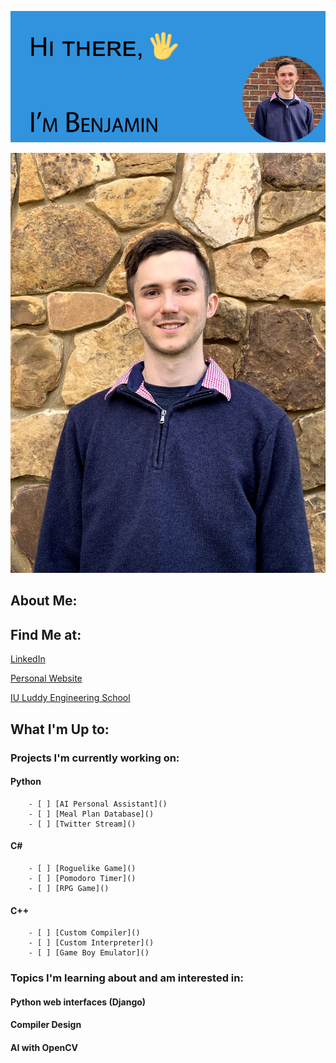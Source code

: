 ![Introduction GIF](/IntroductionGIF.gif)


![Info about me](/me.jpg)



## **About Me:**


## **Find Me at:**
[LinkedIn](https://www.linkedin.com/in/weberbencs)  

[Personal Website](https://www.weberben.com)  

[IU Luddy Engineering School](https://luddy.indiana.edu/index.html)  


## What I'm Up to:  

### **Projects I'm currently working on:**

#### Python
```
    - [ ] [AI Personal Assistant]()
    - [ ] [Meal Plan Database]()
    - [ ] [Twitter Stream]()
```

#### C#
```
    - [ ] [Roguelike Game]()
    - [ ] [Pomodoro Timer]()
    - [ ] [RPG Game]()
```

#### C++
```
    - [ ] [Custom Compiler]()
    - [ ] [Custom Interpreter]()
    - [ ] [Game Boy Emulator]()
```

### **Topics I'm learning about and am interested in:**

#### Python web interfaces (Django)

#### Compiler Design

#### AI with OpenCV

<!--
**kerenin95/kerenin95** is a ✨ _special_ ✨ repository because its `README.md` (this file) appears on your GitHub profile.

Here are some ideas to get you started:

- 🔭 I’m currently working on ...
- 🌱 I’m currently learning ...
- 👯 I’m looking to collaborate on ...
- 🤔 I’m looking for help with ...
- 💬 Ask me about ...
- 📫 How to reach me: ...
- 😄 Pronouns: ...
- ⚡ Fun fact: ...
-->
